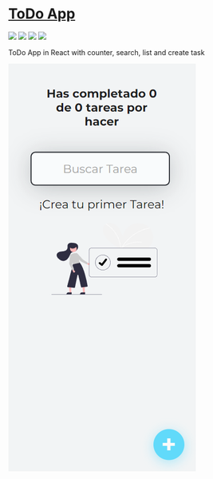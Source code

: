 # [ToDo App](https://jesusj1menez.github.io/todo-app/ 'ToDo App')

![](https://img.shields.io/badge/JavaScript-%20-yellow) ![](https://img.shields.io/badge/React-%20-blue) ![](https://img.shields.io/badge/HTML-%20-orange) ![](https://img.shields.io/badge/CSS-%20%20-blue)

ToDo App in React with counter, search, list and create task

![](./src/assets/imgs/ToDo.PNG)

